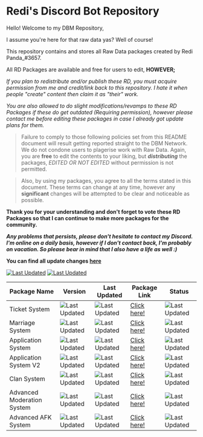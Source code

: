 # Redi's Discord Bot Repository

Hello! Welcome to my DBM Repository,

I assume you're here for that raw data yas? Well of course!

This repository contains and stores all Raw Data packages created by Redi Panda_#3657.

All RD Packages are available and free for users to edit, **HOWEVER;**

*If you plan to redistribute and/or publish these RD, you must acquire permission from me and credit/link back to this repository. I hate it when people "create" content
then claim it as "their" work.*

*You are also allowed to do slight modifications/revamps to these RD Packages if these do get outdated (Requiring permission), however please contact
me before editing these packages in case I already got update plans for them.*

> Failure to comply to those following policies set from this README document will result getting reported straight to the DBM Network. We do not condone users to plagerise work with Raw Data. Again, you are **free** to edit the contents to your liking, but _**distributing**_ the packages, *EDITED OR NOT EDITED* without permission is not permitted.

> Also, by using my packages, you agree to all the terms stated in this document. These terms can change at any time, however any **significant** changes will be attempted to be clear and noticeable as possible.

**Thank you for your understanding and don't forget to vote these RD Packages so that I can continue to make more packages for the community.**

_**Any problems that persists, please don't hesitate to contact my Discord. I'm online on a daily basis, however if I don't contact back, I'm probably
on vacation. So please bear in mind that I also have a life as well :)**_

**You can find all update changes [here](https://github.com/RediPanda/discord-bot-projects/tree/master/git-docs/Changelog)**

[![Last Updated](https://img.shields.io/badge/Last%20Master%20Updated-20%2F08-blueviolet.svg?style=for-the-badge)](https://github.com/RediPanda/discord-bot-projects/commits/master)
[![Last Updated](https://img.shields.io/badge/Master%20Status-Not%20making%20anymore%20raw-data%20till%20I%20feel%20like%20it.-blueviolet.svg?style=for-the-badge)](https://github.com/RediPanda/discord-bot-projects/commits/master)

| Package Name | Version | Last Updated | Package Link | Status |
|--|--|--|--|--|
| Ticket System | ![Last Updated](https://img.shields.io/badge/Latest%20Version-v1.0.0-green.svg?style=for-the-badge) | ![Last Updated](https://img.shields.io/badge/Last%20Package%20Updated-24%2F6-critical.svg?style=for-the-badge) | [Click here!](https://github.com/RediPanda/discord-bot-projects/tree/master/git-docs/Developing) | ![Last Updated](https://img.shields.io/badge/Status-Developing-orange.svg?style=for-the-badge) |
| Marriage System | ![Last Updated](https://img.shields.io/badge/Latest%20Version-v1.0.5-green.svg?style=for-the-badge) | ![Last Updated](https://img.shields.io/badge/Last%20Package%20Updated-11%2F8-critical.svg?style=for-the-badge) | [Click here!](https://github.com/RediPanda/discord-bot-projects/tree/master/Redi's%20Marriage%20System) | ![Last Updated](https://img.shields.io/badge/Status-No%20Longer%20updated-critical.svg?style=for-the-badge) |
| Application System | ![Last Updated](https://img.shields.io/badge/Latest%20Version-v1.0.5-green.svg?style=for-the-badge) | ![Last Updated](https://img.shields.io/badge/Last%20Package%20Updated-21%2F6-critical.svg?style=for-the-badge) | [Click here!](https://github.com/RediPanda/discord-bot-projects/tree/master/Redi's%20Advanced%20Application) | ![Last Updated](https://img.shields.io/badge/Status-No%20Longer%20updated-critical.svg?style=for-the-badge) |
| Application System V2| ![Last Updated](https://img.shields.io/badge/Latest%20Version-v2.0.1-green.svg?style=for-the-badge) | ![Last Updated](https://img.shields.io/badge/Last%20Package%20Updated-20%2F8-critical.svg?style=for-the-badge) | [Click here!](https://github.com/RediPanda/discord-bot-projects/tree/master/Redi's%20Advanced%20Application) | ![Last Updated](https://img.shields.io/badge/Status-Developing-orange.svg?style=for-the-badge) |
| Clan System | ![Last Updated](https://img.shields.io/badge/Latest%20Version-v1.0.0-green.svg?style=for-the-badge) | ![Last Updated](https://img.shields.io/badge/Last%20Package%20Updated-07%2F08-critical.svg?style=for-the-badge) | [Click here!](https://github.com/RediPanda/discord-bot-projects/tree/master/git-docs/Developing) | ![Last Updated](https://img.shields.io/badge/Status-Developing-orange.svg?style=for-the-badge) |
| Advanced Moderation System | ![Last Updated](https://img.shields.io/badge/Latest%20Version-v1.0.0-green.svg?style=for-the-badge) | ![Last Updated](https://img.shields.io/badge/Last%20Package%20Updated-3%2F7-critical.svg?style=for-the-badge) | [Click here!](https://github.com/RediPanda/discord-bot-projects/tree/master/git-docs/Developing) | ![Last Updated](https://img.shields.io/badge/Status-Developing-orange.svg?style=for-the-badge) |
| Advanced AFK System | ![Last Updated](https://img.shields.io/badge/Latest%20Version-v1.0.0-green.svg?style=for-the-badge) | ![Last Updated](https://img.shields.io/badge/Last%20Package%20Updated-5%2F7-critical.svg?style=for-the-badge) | [Click here!](https://github.com/RediPanda/discord-bot-projects/tree/master/Redi's%20Advanced%20AFK%20System) | ![Last Updated](https://img.shields.io/badge/Status-Updates%20Available-green.svg?style=for-the-badge) |
